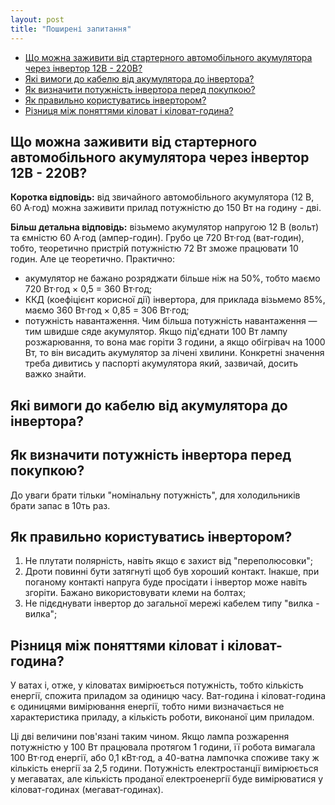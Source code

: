 ```yaml
---
layout: post
title: "Поширені запитання"
---
```


- [Що можна заживити від стартерного автомобільного акумулятора через інвертор 12В - 220В?](#що-можна-заживити-від-стартерного-автомобільного-акумулятора-через-інвертор-12в---220в)
- [Які вимоги до кабелю від акумулятора до інвертора?](#які-вимоги-до-кабелю-від-акумулятора-до-інвертора)
- [Як визначити потужність інвертора перед покупкою?](#як-визначити-потужність-інвертора-перед-покупкою)
- [Як правильно користуватись інвертором?](#як-правильно-користуватись-інвертором)
- [Різниця між поняттями кіловат і кіловат-година?](#різниця-між-поняттями-кіловат-і-кіловат-година)

## Що можна заживити від стартерного автомобільного акумулятора через інвертор 12В - 220В?
**Коротка відповідь:** від звичайного автомобільного акумулятора (12 В, 60 А·год) можна заживити прилад потужністю до 150 Вт на годину - дві.

**Більш детальна відповідь:** візьмемо акумулятор напругою 12 В (вольт) та ємністю 60 А·год (ампер-годин). Грубо це 720 Вт·год (ват-годин), тобто, теоретично пристрій потужністю 72 Вт зможе працювати 10 годин. Але це теоретично. Практично:
- акумулятор не бажано розряджати більше ніж на 50%, тобто маємо 720 Вт·год × 0,5 = 360 Вт·год;
- ККД (коефіцієнт корисної дії) інвертора, для приклада візьмемо 85%, маємо 360 Вт·год × 0,85 = 306 Вт·год;
- потужність навантаження. Чим більша потужність навантаження — тим швидше сяде акумулятор. Якщо під'єднати 100 Вт лампу розжарювання, то вона має горіти 3 години, а якщо обігрівач на 1000 Вт, то він висадить акумулятор за лічені хвилини. Конкретні значення треба дивитись у паспорті акумулятора який, зазвичай, досить важко знайти.

## Які вимоги до кабелю від акумулятора до інвертора?

## Як визначити потужність інвертора перед покупкою?
До уваги брати тільки "номінальну потужність", для холодильників брати запас в 10ть раз.

## Як правильно користуватись інвертором?
1. Не плутати полярність, навіть якщо є захист від "переполюсовки";
2. Дроти повинні бути затягнуті щоб був хороший контакт. Інакше, при поганому контакті напруга буде просідати і інвертор може навіть згоріти. Бажано використовувати клеми на болтах;
3. Не підєднувати інвертор до загальної мережі кабелем типу "вилка - вилка";

## Різниця між поняттями кіловат і кіловат-година?
У ватах і, отже, у кіловатах вимірюється потужність, тобто кількість енергії, спожита приладом за одиницю часу. Ват-година і кіловат-година є одиницями вимірювання енергії, тобто ними визначається не характеристика приладу, а кількість роботи, виконаної цим приладом.

Ці дві величини пов'язані таким чином. Якщо лампа розжарення потужністю у 100 Вт працювала протягом 1 години, її робота вимагала 100 Вт·год енергії, або 0,1 кВт·год, а 40-ватна лампочка споживе таку ж кількість енергії за 2,5 години. Потужність електростанції вимірюється у мегаватах, але кількість проданої електроенергії буде вимірюватися у кіловат-годинах (мегават-годинах). 
